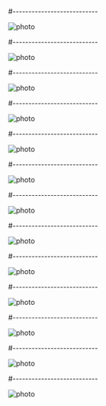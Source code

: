 #---------------------------

![photo](ap.png)

#---------------------------

![photo](s1.png)

#---------------------------

![photo](s2.png)

#---------------------------

![photo](s3.png)

#---------------------------

![photo](s4.png)

#---------------------------

![photo](sa.png)

#---------------------------

![photo](Drink.png)

#---------------------------

![photo](robot.png)

#---------------------------

![photo](RobotGeometr.png)

#---------------------------

![photo](RobotGeometry.png)

#---------------------------

![photo](neg1.png)

#---------------------------

![photo](neg2.png)

#---------------------------

![photo](neg3.png)